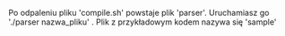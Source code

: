 Po odpaleniu pliku 'compile.sh' powstaje plik 'parser'.
Uruchamiasz go './parser nazwa_pliku' .
Plik z przykładowym kodem nazywa się 'sample'
